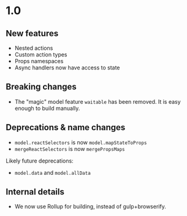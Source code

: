 
# 1.0

## New features

* Nested actions
* Custom action types
* Props namespaces
* Async handlers now have access to state

## Breaking changes

* The "magic" model feature `waitable` has been removed. It is easy enough to build manually.

## Deprecations & name changes

* `model.reactSelectors` is now `model.mapStateToProps`
* `mergeReactSelectors` is now `mergePropsMaps`

Likely future deprecations:

* `model.data` and `model.allData`

## Internal details

* We now use Rollup for building, instead of gulp+browserify.
